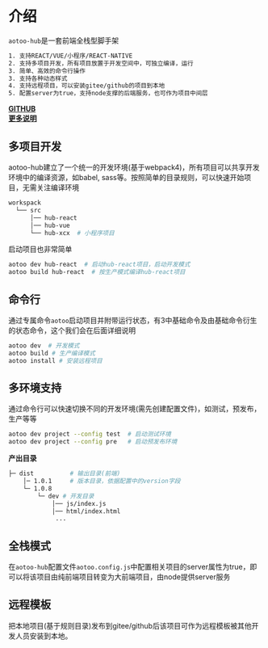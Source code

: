 # 介绍  

`aotoo-hub`是一套前端全栈型脚手架

```bash
1. 支持REACT/VUE/小程序/REACT-NATIVE  
2. 支持多项目开发，所有项目放置于开发空间中，可独立编译，运行
3. 简单、高效的命令行操作
3. 支持各种动态样式  
4. 支持远程项目，可以安装gitee/github的项目到本地
5. 配置server为true，支持node支撑的后端服务，也可作为项目中间层
```

**[GITHUB](https://www.github.com/webkixi/aotoo-hub)**  
**[更多说明](https://www.agzgz.com)**  

## 多项目开发  

aotoo-hub建立了一个统一的开发环境(基于webpack4)，所有项目可以共享开发环境中的编译资源，如babel, sass等。按照简单的目录规则，可以快速开始项目，无需关注编译环境

```bash
workspack
  └── src 
      │── hub-react
      │── hub-vue
      └── hub-xcx  # 小程序项目
```

启动项目也非常简单  

```bash
aotoo dev hub-react  # 启动hub-react项目，启动开发模式
aotoo build hub-react  # 按生产模式编译hub-react项目
```

## 命令行  

通过专属命令`aotoo`启动项目并附带运行状态，有3中基础命令及由基础命令衍生的状态命令，这个我们会在后面详细说明

```bash
aotoo dev  # 开发模式
aotoo build # 生产编译模式
aotoo install # 安装远程项目  
```

## 多环境支持  

通过命令行可以快速切换不同的开发环境(需先创建配置文件)，如测试，预发布，生产等等  

```bash
aotoo dev project --config test  # 启动测试环境
aotoo dev project --config pre   # 启动预发布环境
```

**产出目录**  

```bash
├─ dist          # 输出目录(前端)
    │─ 1.0.1     # 版本目录，依据配置中的version字段
    └─ 1.0.8
        └─ dev # 开发目录
            │── js/index.js
            │── html/index.html
             ...
```

## 全栈模式  

在`aotoo-hub`配置文件`aotoo.config.js`中配置相关项目的server属性为true，即可以将该项目由纯前端项目转变为大前端项目，由node提供server服务

## 远程模板

把本地项目(基于规则目录)发布到gitee/github后该项目可作为远程模板被其他开发人员安装到本地。
